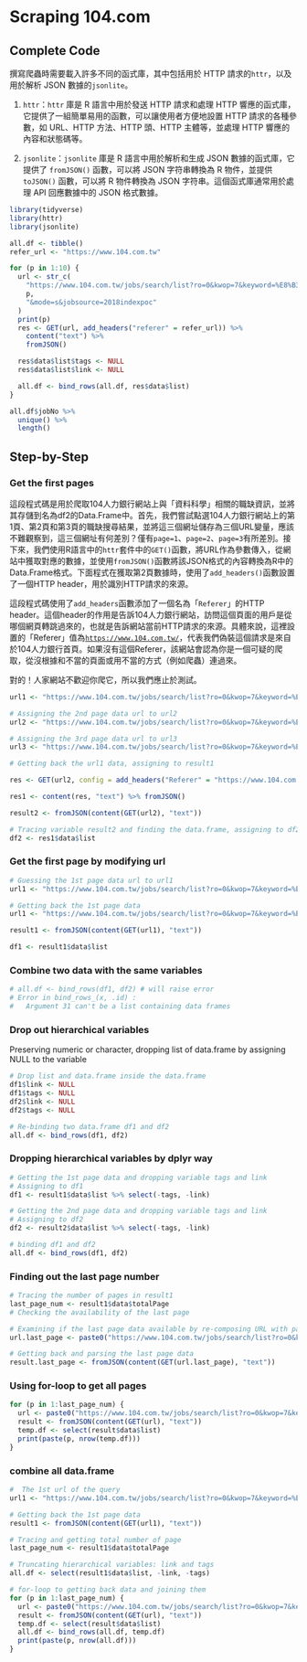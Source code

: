 

# Scraping 104.com

## Complete Code

撰寫爬蟲時需要載入許多不同的函式庫，其中包括用於 HTTP 請求的`httr`，以及用於解析 JSON 數據的`jsonlite`。

1.  `httr`：`httr` 庫是 R 語言中用於發送 HTTP 請求和處理 HTTP 響應的函式庫，它提供了一組簡單易用的函數，可以讓使用者方便地設置 HTTP 請求的各種參數，如 URL、HTTP 方法、HTTP 頭、HTTP 主體等，並處理 HTTP 響應的內容和狀態碼等。

2.  `jsonlite`：`jsonlite` 庫是 R 語言中用於解析和生成 JSON 數據的函式庫，它提供了 `fromJSON()` 函數，可以將 JSON 字符串轉換為 R 物件，並提供 `toJSON()` 函數，可以將 R 物件轉換為 JSON 字符串。這個函式庫通常用於處理 API 回應數據中的 JSON 格式數據。


``` r
library(tidyverse)
library(httr)
library(jsonlite)
```


``` r
all.df <- tibble()
refer_url <- "https://www.104.com.tw"

for (p in 1:10) {
  url <- str_c(
    "https://www.104.com.tw/jobs/search/list?ro=0&kwop=7&keyword=%E8%B3%87%E6%96%99%E7%A7%91%E5%AD%B8&order=12&asc=0&page=",
    p,
    "&mode=s&jobsource=2018indexpoc"
  )
  print(p)
  res <- GET(url, add_headers("referer" = refer_url)) %>%
    content("text") %>%
    fromJSON()

  res$data$list$tags <- NULL
  res$data$list$link <- NULL

  all.df <- bind_rows(all.df, res$data$list)
}

all.df$jobNo %>%
  unique() %>%
  length()
```

## Step-by-Step

### Get the first pages

這段程式碼是用於爬取104人力銀行網站上與「資料科學」相關的職缺資訊，並將其存儲到名為df2的Data.Frame中。首先，我們嘗試點選104人力銀行網站上的第1頁、第2頁和第3頁的職缺搜尋結果，並將這三個網址儲存為三個URL變量，應該不難觀察到，這三個網址有何差別？僅有`page=1`、`page=2`、`page=3`有所差別。接下來，我們使用R語言中的`httr`套件中的`GET()`函數，將URL作為參數傳入，從網站中獲取對應的數據，並使用`fromJSON()`函數將該JSON格式的內容轉換為R中的Data.Frame格式。下面程式在獲取第2頁數據時，使用了`add_headers()`函數設置了一個HTTP header，用於識別HTTP請求的來源。

這段程式碼使用了`add_headers`函數添加了一個名為「`Referer`」的HTTP header。這個header的作用是告訴104人力銀行網站，訪問這個頁面的用戶是從哪個網頁轉跳過來的，也就是告訴網站當前HTTP請求的來源。具體來說，這裡設置的「Referer」值為[`https://www.104.com.tw/`](https://www.104.com.tw/)，代表我們偽裝這個請求是來自於104人力銀行首頁。如果沒有這個Referer，該網站會認為你是一個可疑的爬取，從沒根據和不當的頁面或用不當的方式（例如爬蟲）連過來。

對的！人家網站不歡迎你爬它，所以我們應止於測試。


``` r
url1 <- "https://www.104.com.tw/jobs/search/list?ro=0&kwop=7&keyword=%E7%88%AC%E8%9F%B2&order=1&asc=0&page=1&mode=s&jobsource=2018indexpoc"

# Assigning the 2nd page data url to url2
url2 <- "https://www.104.com.tw/jobs/search/list?ro=0&kwop=7&keyword=%E8%B3%87%E6%96%99%E7%A7%91%E5%AD%B8&order=14&asc=0&page=2&mode=s&jobsource=2018indexpoc"

# Assigning the 3rd page data url to url3
url3 <- "https://www.104.com.tw/jobs/search/list?ro=0&kwop=7&keyword=%E7%88%AC%E8%9F%B2&order=1&asc=0&page=3&mode=s&jobsource=2018indexpoc"

# Getting back the url1 data, assigning to result1

res <- GET(url2, config = add_headers("Referer" = "https://www.104.com.tw/"))

res1 <- content(res, "text") %>% fromJSON()

result2 <- fromJSON(content(GET(url2), "text"))

# Tracing variable result2 and finding the data.frame, assigning to df2
df2 <- res1$data$list
```

### Get the first page by modifying url


```r
# Guessing the 1st page data url to url1
url1 <- "https://www.104.com.tw/jobs/search/list?ro=0&kwop=7&keyword=%E7%88%AC%E8%9F%B2&order=1&asc=0&page=1&mode=s&jobsource=2018indexpoc"

# Getting back the 1st page data
url1 <- "https://www.104.com.tw/jobs/search/list?ro=0&kwop=7&keyword=%E7%88%AC%E8%9F%B2&order=1&asc=0&page=1&mode=s&jobsource=2018indexpoc"

result1 <- fromJSON(content(GET(url1), "text"))

df1 <- result1$data$list
```

### Combine two data with the same variables


``` r
# all.df <- bind_rows(df1, df2) # will raise error
# Error in bind_rows_(x, .id) :
#   Argument 31 can't be a list containing data frames
```

### Drop out hierarchical variables

Preserving numeric or character, dropping list of data.frame by assigning NULL to the variable


```r
# Drop list and data.frame inside the data.frame
df1$link <- NULL
df1$tags <- NULL
df2$link <- NULL
df2$tags <- NULL

# Re-binding two data.frame df1 and df2
all.df <- bind_rows(df1, df2)
```

### Dropping hierarchical variables by dplyr way


``` r
# Getting the 1st page data and dropping variable tags and link
# Assigning to df1
df1 <- result1$data$list %>% select(-tags, -link)

# Getting the 2nd page data and dropping variable tags and link
# Assigning to df2
df2 <- result2$data$list %>% select(-tags, -link)

# binding df1 and df2
all.df <- bind_rows(df1, df2)
```

### Finding out the last page number


``` r
# Tracing the number of pages in result1
last_page_num <- result1$data$totalPage
# Checking the availability of the last page

# Examining if the last page data available by re-composing URL with paste0()
url.last_page <- paste0("https://www.104.com.tw/jobs/search/list?ro=0&kwop=7&keyword=%E7%88%AC%E8%9F%B2&order=1&asc=0&page=", last_page_num, "&mode=s&jobsource=2018indexpoc")

# Getting back and parsing the last page data
result.last_page <- fromJSON(content(GET(url.last_page), "text"))
```

### Using for-loop to get all pages


``` r
for (p in 1:last_page_num) {
  url <- paste0("https://www.104.com.tw/jobs/search/list?ro=0&kwop=7&keyword=%E7%88%AC%E8%9F%B2&order=1&asc=0&page=", p, "&mode=s&jobsource=2018indexpoc")
  result <- fromJSON(content(GET(url), "text"))
  temp.df <- select(result$data$list)
  print(paste(p, nrow(temp.df)))
}
```

### combine all data.frame


``` r
#  The 1st url of the query
url1 <- "https://www.104.com.tw/jobs/search/list?ro=0&kwop=7&keyword=%E7%88%AC%E8%9F%B2&order=1&asc=0&page=1&mode=s&jobsource=2018indexpoc"

# Getting back the 1st page data
result1 <- fromJSON(content(GET(url1), "text"))

# Tracing and getting total number of page
last_page_num <- result1$data$totalPage

# Truncating hierarchical variables: link and tags
all.df <- select(result1$data$list, -link, -tags)

# for-loop to getting back data and joining them
for (p in 1:last_page_num) {
  url <- paste0("https://www.104.com.tw/jobs/search/list?ro=0&kwop=7&keyword=%E7%88%AC%E8%9F%B2&order=1&asc=0&page=", p, "&mode=s&jobsource=2018indexpoc")
  result <- fromJSON(content(GET(url), "text"))
  temp.df <- select(result$data$list)
  all.df <- bind_rows(all.df, temp.df)
  print(paste(p, nrow(all.df)))
}
```
